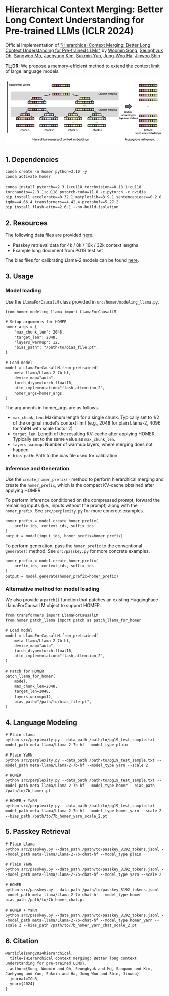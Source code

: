 # Hierarchical Context Merging: Better Long Context Understanding for Pre-trained LLMs (ICLR 2024)

Official implementation of ["Hierarchical Context Merging: Better Long Context Understanding for Pre-trained LLMs"](https://openreview.net/forum?id=ulaUJFd96G) by [Woomin Song](https://woominsong.github.io/), [Seunghyuk Oh](https://seunghyukoh.notion.site/), [Sangwoo Mo](https://sites.google.com/view/sangwoomo), [Jaehyung Kim](https://sites.google.com/view/jaehyungkim), [Sukmin Yun](https://sites.google.com/view/sukmin-yun), [Jung-Woo Ha](https://aidljwha.wordpress.com/), [Jinwoo Shin](https://alinlab.kaist.ac.kr/shin.html)

**TL;DR**: We propose a memory-efficient method to extend the context limit of large language models.

<p align="center">
    <img src=figure/concept_figure.png width="900"> 
</p>

## 1. Dependencies

```
conda create -n homer python=3.10 -y
conda activate homer

conda install pytorch==2.3.1+cu118 torchvision==0.18.1+cu118 torchaudio==2.3.1+cu118 pytorch-cuda=11.8 -c pytorch -c nvidia
pip install accelerate==0.32.1 matplotlib==3.9.1 sentencepiece==0.2.0 tqdm==4.66.4 transformers==4.42.4 protobuf==5.27.2
pip install flash-attn==2.6.1 --no-build-isolation
```

## 2. Resources

The following data files are provided [here](https://drive.google.com/drive/folders/1C3MUaiPvC2DlGYSw_Cjf1E7RJFLbeKv9?usp=share_link).
- Passkey retrieval data for 4k / 8k / 16k / 32k context lengths
- Example long document from PG19 test set

The bias files for calibrating Llama-2 models can be found [here](https://drive.google.com/drive/folders/1RiGRPKlqKLDk5yRFrYmlgchdm9aYkIEr?usp=share_link).

## 3. Usage

### Model loading
Use the `LlamaForCausalLM` class provided in `src/homer/modeling_llama.py`.

```
from homer.modeling_llama import LlamaForCausalLM

# Setup arguments for HOMER
homer_args = {
    "max_chunk_len": 2048,
    "target_len": 2048,
    "layers_warmup": 12,
    "bias_path": "/path/to/bias_file.pt",
}

# Load model
model = LlamaForCausalLM.from_pretrained(
    meta-llama/Llama-2-7b-hf,
    device_map="auto",
    torch_dtype=torch.float16,
    attn_implementation="flash_attention_2",
    homer_args=homer_args,
)
```

The arguments in homer_args are as follows.
- `max_chunk_len`: Maximum length for a single chunk. Typically set to 1/2 of the original model's context limit (e.g., 2048 for plain Llama-2, 4096 for YaRN with scale factor 2)
- `target_len`: Length of the resulting KV-cache after applying HOMER. Typically set to the same value as `max_chunk_len`.
- `layers_warmup`: Number of warmup layers, where merging does not happen.
- `bias_path`: Path to the bias file used for calibration.

### Inference and Generation
Use the `create_homer_prefix()` method to perform hierarchical merging and create the `homer_prefix`, which is the compact KV-cache obtained after applying HOMER.

To perform inference conditioned on the compressed prompt, forward the remaining inputs (i.e., inputs without the prompt) along with the `homer_prefix`. See `src/perplexity.py` for more concrete examples.

```
homer_prefix = model.create_homer_prefix(
    prefix_ids, context_ids, suffix_ids
)
output = model(input_ids, homer_prefix=homer_prefix)
```

To perform generation, pass the `homer_prefix` to the conventional `generate()` method. See `src/passkey.py` for more concrete examples.
```
homer_prefix = model.create_homer_prefix(
    prefix_ids, context_ids, suffix_ids
)
output = model.generate(homer_prefix=homer_prefix)
```

### Alternative method for model loading
We also provide a `patch()` function that patches an existing HuggingFace LlamaForCausalLM object to support HOMER.
```
from transformers import LlamaForCausalLM
from homer.patch_llama import patch as patch_llama_for_homer

# Load model
model = LlamaForCausalLM.from_pretrained(
    meta-llama/Llama-2-7b-hf,
    device_map="auto",
    torch_dtype=torch.float16,
    attn_implementation="flash_attention_2",
)

# Patch for HOMER
patch_llama_for_homer(
    model,
    max_chunk_len=2048,
    target_len=2048,
    layers_warmup=12,
    bias_path="/path/to/bias_file.pt",
)
```

## 4. Language Modeling
```
# Plain Llama
python src/perplexity.py --data_path /path/to/pg19_test_sample.txt --model_path meta-llama/Llama-2-7b-hf --model_type plain

# Plain YaRN
python src/perplexity.py --data_path /path/to/pg19_test_sample.txt --model_path meta-llama/Llama-2-7b-hf --model_type yarn --scale 2

# HOMER
python src/perplexity.py --data_path /path/to/pg19_test_sample.txt --model_path meta-llama/Llama-2-7b-hf --model_type homer --bias_path /path/to/7b_homer.pt

# HOMER + YaRN
python src/perplexity.py --data_path /path/to/pg19_test_sample.txt --model_path meta-llama/Llama-2-7b-hf --model_type homer_yarn --scale 2 --bias_path /path/to/7b_homer_yarn_scale_2.pt
```

## 5. Passkey Retrieval
```
# Plain Llama
python src/passkey.py --data_path /path/to/passkey_8192_tokens.jsonl --model_path meta-llama/Llama-2-7b-chat-hf --model_type plain

# Plain YaRN
python src/passkey.py --data_path /path/to/passkey_8192_tokens.jsonl --model_path meta-llama/Llama-2-7b-chat-hf --model_type yarn --scale 2

# HOMER
python src/passkey.py --data_path /path/to/passkey_8192_tokens.jsonl --model_path meta-llama/Llama-2-7b-chat-hf --model_type homer --bias_path /path/to/7b_homer_chat.pt

# HOMER + YaRN
python src/passkey.py --data_path /path/to/passkey_8192_tokens.jsonl --model_path meta-llama/Llama-2-7b-chat-hf --model_type homer_yarn --scale 2 --bias_path /path/to/7b_homer_yarn_chat_scale_2.pt
```

## 6. Citation
```
@article{song2024hierarchical,
  title={Hierarchical context merging: Better long context understanding for pre-trained LLMs},
  author={Song, Woomin and Oh, Seunghyuk and Mo, Sangwoo and Kim, Jaehyung and Yun, Sukmin and Ha, Jung-Woo and Shin, Jinwoo},
  journal=ICLR,
  year={2024}
}
```
